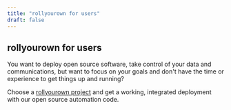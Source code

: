 ```yaml
---
title: "rollyourown for users"
draft: false
---
```

<!--
SPDX-FileCopyrightText: 2022 Wilfred Nicoll <xyzroller@rollyourown.xyz>
SPDX-License-Identifier: CC-BY-SA-4.0
-->

## rollyourown for users

You want to deploy open source software, take control of your data and communications, but want to focus on your goals and don't have the time or experience to get things up and running?

Choose a [rollyourown project](/rollyourown/projects/) and get a working, integrated deployment with our open source automation code.

